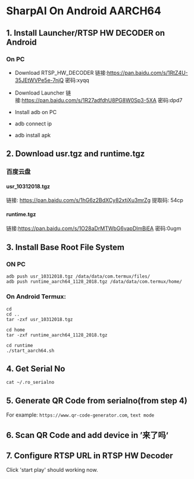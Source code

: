 # SharpAI On Android AARCH64

## 1. Install Launcher/RTSP HW DECODER on Android

### On PC
- Download RTSP_HW_DECODER 
链接:https://pan.baidu.com/s/1RtZ4U-35JEtWVPe5e-7njQ  密码:xyqq
- Download Launcher
链接:https://pan.baidu.com/s/1R27adfdhU8PG8W0Sp3-5XA  密码:dpd7
- Install adb on PC

- adb connect ip

- adb install apk

## 2. Download usr.tgz and runtime.tgz

### 百度云盘
#### usr_10312018.tgz
链接: https://pan.baidu.com/s/1hG6z2BdXCy82xtjXu3mrZg 提取码: 54cp

#### runtime.tgz
链接:https://pan.baidu.com/s/1O28aDrMTWbG6vapDlmBiEA  密码:0ugm

## 3. Install Base Root File System

### ON PC
```
adb push usr_10312018.tgz /data/data/com.termux/files/
adb push runtime_aarch64_1128_2018.tgz /data/data/com.termux/home/
```
### On Android Termux:
```
cd 
cd ..
tar -zxf usr_10312018.tgz

cd home
tar -zxf runtime_aarch64_1128_2018.tgz

cd runtime
./start_aarch64.sh
```

## 4. Get Serial No

```
cat ~/.ro_serialno
```

## 5. Generate QR Code from serialno(from step 4)

For example: `https://www.qr-code-generator.com`, `text mode`

## 6. Scan QR Code and add device in ’来了吗‘

## 7. Configure RTSP URL in RTSP HW Decoder

Click 'start play' should working now.
